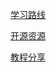 [学习路线](https://github.com/AovoT/AT-Docs/blob/master/src/share/RM/AlgorithmGroup/Learn.md)

[开源资源](https://github.com/AovoT/AT-Docs/blob/master/src/share/RM/AlgorithmGroup/OpenSources.md)

[教程分享](https://github.com/AovoT/AT-Docs/blob/master/src/share/Docs.md)